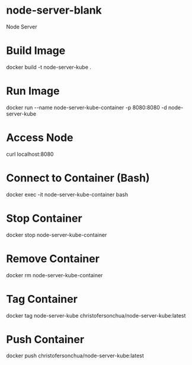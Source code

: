# node-server-blank
Node Server

# Build Image
docker build -t node-server-kube .

# Run Image
docker run --name node-server-kube-container -p 8080:8080 -d node-server-kube

# Access Node
curl localhost:8080

# Connect to Container (Bash)
docker exec -it node-server-kube-container bash

# Stop Container
docker stop node-server-kube-container

# Remove Container
docker rm node-server-kube-container

# Tag Container
docker tag node-server-kube christofersonchua/node-server-kube:latest

# Push Container
docker push christofersonchua/node-server-kube:latest
